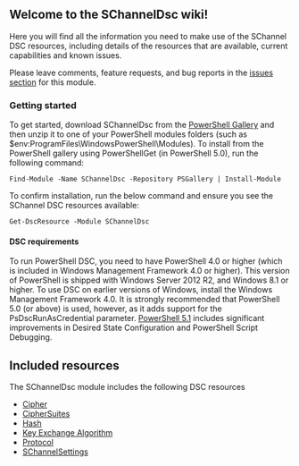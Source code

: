 ## Welcome to the SChannelDsc wiki!

Here you will find all the information you need to make use of the SChannel DSC resources, including details of the resources that are available, current capabilities and known issues.

Please leave comments, feature requests, and bug reports in the [issues section](../issues) for this module.

### Getting started

To get started, download SChannelDsc from the [PowerShell Gallery](http://www.powershellgallery.com/packages/SChannelDsc/) and then unzip it to one of your PowerShell modules folders (such as $env:ProgramFiles\WindowsPowerShell\Modules).
To install from the PowerShell gallery using PowerShellGet (in PowerShell 5.0), run the following command:

    Find-Module -Name SChannelDsc -Repository PSGallery | Install-Module

To confirm installation, run the below command and ensure you see the SChannel DSC resources available:

    Get-DscResource -Module SChannelDsc

#### DSC requirements

To run PowerShell DSC, you need to have PowerShell 4.0 or higher (which is included in Windows Management Framework 4.0 or higher).
This version of PowerShell is shipped with Windows Server 2012 R2, and Windows 8.1 or higher.
To use DSC on earlier versions of Windows, install the Windows Management Framework 4.0.
It is strongly recommended that PowerShell 5.0 (or above) is used, however, as it adds support for the PsDscRunAsCredential parameter.
[PowerShell 5.1](https://www.microsoft.com/en-us/download/details.aspx?id=54616) includes significant improvements in Desired State Configuration and PowerShell Script Debugging.

## Included resources

The SChannelDsc module includes the following DSC resources

- [Cipher](Cipher)
- [CipherSuites](CipherSuites)
- [Hash](Hash)
- [Key Exchange Algorithm](KeyExchangeAlgorithm)
- [Protocol](Protocol)
- [SChannelSettings](SChannelSettings)
